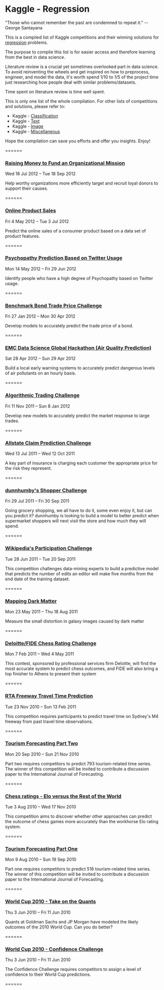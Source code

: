 # Kaggle - Regression

"Those who cannot remember the past are condemned to repeat it." -- George Santayana

This is a compiled list of Kaggle competitions and their winning solutions for [regression](https://en.wikipedia.org/wiki/Regression_analysis) problems. 

The purpose to complie this list is for easier access and therefore learning from the best in data science.

Literature review is a crucial yet sometimes overlooked part in data science. To avoid reinventing the wheels and get inspired on how to preprocess, engineer, and model the data, it's worth spend 1/10 to 1/5 of the project time just researching how people deal with similar problems/datasets.

Time spent on literature review is time well spent.

This is only one list of the whole compilation. For other lists of competitions and solutions, please refer to:

* Kaggle - [Classification](https://github.com/ShuaiW/kaggle-classification/)
* Kaggle - [Text](https://github.com/ShuaiW/kaggle-text)
* Kaggle - [Image](https://github.com/ShuaiW/kaggle-image)
* Kaggle - [Miscellaneous](https://github.com/ShuaiW/kaggle-miscellaneous)

Hope the compilation can save you efforts and offer you insights. Enjoy!

======

### [Raising Money to Fund an Organizational Mission](https://www.kaggle.com/c/Raising-Money-to-Fund-an-Organizational-Mission)

Wed 18 Jul 2012 – Tue 18 Sep 2012

Help worthy organizations more efficiently target and recruit loyal donors to support their causes.

======

### [Online Product Sales](https://www.kaggle.com/c/online-sales)

Fri 4 May 2012 – Tue 3 Jul 2012

Predict the online sales of a consumer product based on a data set of product features.

======

### [Psychopathy Prediction Based on Twitter Usage](https://www.kaggle.com/c/twitter-psychopathy-prediction)

Mon 14 May 2012 – Fri 29 Jun 2012

Identify people who have a high degree of Psychopathy based on Twitter usage.

======

### [Benchmark Bond Trade Price Challenge](https://www.kaggle.com/c/benchmark-bond-trade-price-challenge)

Fri 27 Jan 2012 – Mon 30 Apr 2012

Develop models to accurately predict the trade price of a bond.

======

### [EMC Data Science Global Hackathon (Air Quality Prediction)](https://www.kaggle.com/c/dsg-hackathon)

Sat 28 Apr 2012 – Sun 29 Apr 2012

Build a local early warning systems to accurately predict dangerous levels of air pollutants on an hourly basis.

======

### [Algorithmic Trading Challenge](https://www.kaggle.com/c/AlgorithmicTradingChallenge)

Fri 11 Nov 2011 – Sun 8 Jan 2012

Develop new models to accurately predict the market response to large trades.

======

### [Allstate Claim Prediction Challenge](https://www.kaggle.com/c/ClaimPredictionChallenge)

Wed 13 Jul 2011 – Wed 12 Oct 2011

A key part of insurance is charging each customer the appropriate price for the risk they represent.

======

### [dunnhumby's Shopper Challenge](https://www.kaggle.com/c/dunnhumbychallenge)

Fri 29 Jul 2011 – Fri 30 Sep 2011

Going grocery shopping, we all have to do it, some even enjoy it, but can you predict it? dunnhumby is looking to build a model to better predict when supermarket shoppers will next visit the store and how much they will spend.

======

### [Wikipedia's Participation Challenge](https://www.kaggle.com/c/wikichallenge)

Tue 28 Jun 2011 – Tue 20 Sep 2011

This competition challenges data-mining experts to build a predictive model that predicts the number of edits an editor will make five months from the end date of the training dataset.

======


### [Mapping Dark Matter](https://www.kaggle.com/c/mdm)

Mon 23 May 2011 – Thu 18 Aug 2011

Measure the small distortion in galaxy images caused by dark matter

======

### [Deloitte/FIDE Chess Rating Challenge](https://www.kaggle.com/c/ChessRatings2)

Mon 7 Feb 2011 – Wed 4 May 2011

This contest, sponsored by professional services firm Deloitte, will find the most accurate system to predict chess outcomes, and FIDE will also bring a top finisher to Athens to present their system

======

### [RTA Freeway Travel Time Prediction](https://www.kaggle.com/c/RTA)

Tue 23 Nov 2010 – Sun 13 Feb 2011

This competition requires participants to predict travel time on Sydney's M4 freeway from past travel time observations.

======

### [Tourism Forecasting Part Two](https://www.kaggle.com/c/tourism2)

Mon 20 Sep 2010 – Sun 21 Nov 2010

Part two requires competitors to predict 793 tourism-related time series. The winner of this competition will be invited to contribute a discussion paper to the International Journal of Forecasting.

======

### [Chess ratings - Elo versus the Rest of the World](https://www.kaggle.com/c/chess)

Tue 3 Aug 2010 – Wed 17 Nov 2010

This competition aims to discover whether other approaches can predict the outcome of chess games more accurately than the workhorse Elo rating system.

======

### [Tourism Forecasting Part One](https://www.kaggle.com/c/tourism1)

Mon 9 Aug 2010 – Sun 19 Sep 2010

Part one requires competitors to predict 518 tourism-related time series. The winner of this competition will be invited to contribute a discussion paper to the International Journal of Forecasting.

======

### [World Cup 2010 - Take on the Quants](https://www.kaggle.com/c/worldcup2010)

Thu 3 Jun 2010 – Fri 11 Jun 2010

Quants at Goldman Sachs and JP Morgan have modeled the likely outcomes of the 2010 World Cup. Can you do better?

======

### [World Cup 2010 - Confidence Challenge](https://www.kaggle.com/c/worldcupconf)

Thu 3 Jun 2010 – Fri 11 Jun 2010

The Confidence Challenge requires competitors to assign a level of confidence to their World Cup predictions.

======





